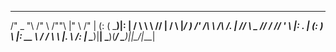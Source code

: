 ______    _______        __       ___      ___
/" _  "\  /"      \      /""\     |"  \    /"  |
(: ( \___)|:        |    /    \     \   \  //   |
\/ \     |_____/   )   /' /\  \    /\\  \/.    |
//  \ _   //      /   //  __'  \  |: \.        |
(:   _) \ |:  __   \  /   /  \\  \ |.  \    /:  |
\_______)|__|  \___)(___/    \___)|___|\__/|___|
                                               
